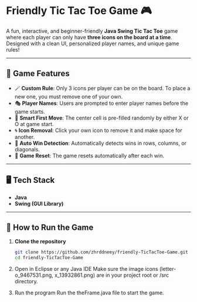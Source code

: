 # Friendly Tic Tac Toe Game 🎮

A fun, interactive, and beginner-friendly **Java Swing Tic Tac Toe** game where each player can only have **three icons on the board at a time**. Designed with a clean UI, personalized player names, and unique game rules!

---

## 🧠 Game Features

- 🪄 **Custom Rule**: Only 3 icons per player can be on the board. To place a new one, you must remove one of your own.
- 🎭 **Player Names**: Users are prompted to enter player names before the game starts.
- 🎯 **Smart First Move**: The center cell is pre-filled randomly by either X or O at game start.
- 🌀 **Icon Removal**: Click your own icon to remove it and make space for another.
- 🧠 **Auto Win Detection**: Automatically detects wins in rows, columns, or diagonals.
- 🔁 **Game Reset**: The game resets automatically after each win.

---

## 🖥️ Tech Stack

- **Java**
- **Swing (GUI Library)**

---

## 🚀 How to Run the Game

1. **Clone the repository**  
   ```bash
   git clone https://github.com/zhrddneey/friendly-TicTacToe-Game.git
   cd friendly-TicTacToe-Game
2. Open in Eclipse or any Java IDE
Make sure the image icons (letter-o_9467531.png, x_13932861.png) are in your project root or /src directory.

3. Run the program
Run the theFrame.java file to start the game.
